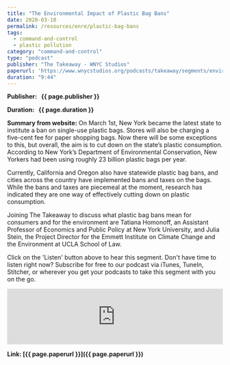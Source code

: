 ```yaml
---
title: "The Environmental Impact of Plastic Bag Bans"
date: 2020-03-10
permalink: /resources/enre/plastic-bag-bans
tags:
  - command-and-control
  - plastic pollution
category: "command-and-control"
type: "podcast"
publisher: "The Takeaway - WNYC Studios"
paperurl: 'https://www.wnycstudios.org/podcasts/takeaway/segments/environmental-impact-plastic-bag-bans'
duration: "9:44"
---
```



**<span class="bold-podcast">Publisher: </span>&nbsp;<span class="text-podcast"> {{ page.publisher }}</span>**

**<span class="bold-podcast">Duration: </span>&nbsp;<span class="text-podcast"> {{ page.duration }}</span>**

**<span class="bold-podcast">Summary from website:</span>**
On March 1st, New York became the latest state to institute a ban on single-use plastic bags. Stores will also be charging a five-cent fee for paper shopping bags. Now there will be some exceptions to this, but overall, the aim is to cut down on the state’s plastic consumption. According to New York’s Department of Environmental Conservation, New Yorkers had been using roughly 23 billion plastic bags per year. 

Currently, California and Oregon also have statewide plastic bag bans, and cities across the country have implemented bans and taxes on the bags. While the bans and taxes are piecemeal at the moment, research has indicated they are one way of effectively cutting down on plastic consumption.

Joining The Takeaway to discuss what plastic bag bans mean for consumers and for the environment are Tatiana Homonoff, an Assistant Professor of Economics and Public Policy at New York University, and Julia Stein, the Project Director for the Emmett Institute on Climate Change and the Environment at UCLA School of Law. 

Click on the 'Listen' button above to hear this segment. Don't have time to listen right now? Subscribe for free to our podcast via iTunes, TuneIn, Stitcher, or wherever you get your podcasts to take this segment with you on the go.

<iframe frameborder="0" scrolling="no" height="130" width="100%" src="https://www.wnyc.org/widgets/ondemand_player/wnycstudios/#file=/audio/json/1000028/&share=1"></iframe>


**<span class="small-podcast">Link:</span>&nbsp;<span class="links-podcast">[{{ page.paperurl }}]({{ page.paperurl }})</span>**